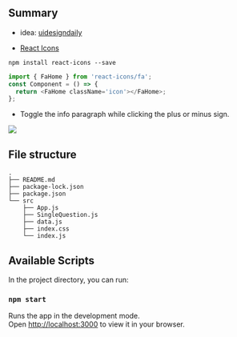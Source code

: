 ## Summary

- idea: [uidesigndaily](https://uidesigndaily.com/posts/sketch-accordion-website-day-1175)

- [React Icons](https://react-icons.github.io/react-icons)

```
npm install react-icons --save
```

```javascript
import { FaHome } from 'react-icons/fa';
const Component = () => {
  return <FaHome className='icon'></FaHome>;
};
```

- Toggle the info paragraph while clicking the plus or minus sign.

![](./public/03-reviews.gif)

## File structure

```
.
├── README.md
├── package-lock.json
├── package.json
└── src
    ├── App.js
    ├── SingleQuestion.js
    ├── data.js
    ├── index.css
    └── index.js
```

## Available Scripts

In the project directory, you can run:

### `npm start`

Runs the app in the development mode.\
Open [http://localhost:3000](http://localhost:3000) to view it in your browser.
